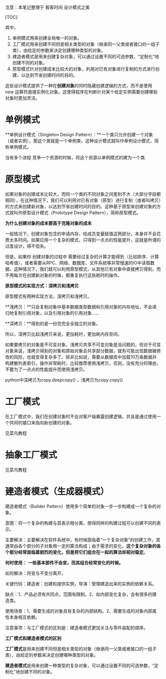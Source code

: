注意：本笔记整理于 极客时间 设计模式之美

[TOC]



其中，

1. 单例模式用来创建全局唯一的对象。
2. 工厂模式用来创建不同但是相关类型的对象（继承同一父类或者接口的一组子类），由给定的参数来决定创建哪种类型的对象。
3. 建造者模式是用来创建复杂对象，可以通过设置不同的可选参数，“定制化”地创建不同的对象。
4. 原型模式针对创建成本比较大的对象，利用对已有对象进行复制的方式进行创建，以达到节省创建时间的目的。



这些设计模式提供了一种在**创建对象**的同时隐藏创建逻辑的方式，而不是使用 new 运算符直接实例化对象。这使得程序在判断针对某个给定实例需要创建哪些对象时更加灵活。

#  单例模式

**单例设计模式（Singleton Design Pattern）：**一个类只允许创建一个对象（或者实例），那这个类就是一个单例类，这种设计模式就叫作单例设计模式，简称单例模式。

当有多个进程 竞争一个资源的时候，将这个资源以单例模式的建为一个类.



#  原型模式

如果对象的创建成本比较大，而同一个类的不同对象之间差别不大（大部分字段都相同），在这种情况下，我们可以利用对已有对象（原型）进行复制（或者叫拷贝）的方式来创建新对象，以达到节省创建时间的目的。这种基于原型来创建对象的方式就叫作原型设计模式（Prototype Design Pattern），简称原型模式。

**为什么创建对象的成本要高于克隆对象的成本**

一般情况下，创建对象包含的申请内存、给成员变量赋值这两部分，本身并不会花费太多时间。如果应用一个复杂的模式，只得到一点点的性能提升，这就是所谓的过度设计，得不偿失。

但是，如果你  创建对象的过程中  需要经过复杂的计算才能得到（比如排序、计算哈希值），或者需要从RPC、网络、数据库、文件系统等非常慢速的IO中读取数据，这种情况下，我们就可以利用原型模式，从其他已有对象中直接拷贝得到，而不用每次在创建新对象的时候，都重复执行这些耗时的操作。

**原型模式的实现方式：深拷贝和浅拷贝**

原型模式有两种实现方法，深拷贝和浅拷贝。

**浅拷贝：**只会复制对象中基本数据类型数据和引用对象的内存地址，不会递归地复制引用对象，以及引用对象的引用对象……

**深拷贝：**得到的是一份完完全全独立的对象。

所以，深拷贝比起浅拷贝来说，更加耗时，更加耗内存空间。

如果要拷贝的对象是不可变对象，浅拷贝共享不可变对象是没问题的，但对于可变对象来说，浅拷贝得到的对象和原始对象会共享部分数据，就有可能出现数据被修改的风险，也就变得复杂多了。除非比如说，需要从数据库中加载10万条数据并构建散列表索引，操作非常耗时，比较推荐使用浅拷贝，否则，没有充分的理由，不要为了一点点的性能提升而使用浅拷贝。

python中深拷贝为copy.deepcopy()  ，浅拷贝为copy.copy()



#  工厂模式

在工厂模式中，我们在创建对象时不会对客户端暴露创建逻辑，并且是通过使用一个共同的接口来指向新创建的对象。

见菜鸟教程



#  抽象工厂模式

见菜鸟教程



#  建造者模式（生成器模式）

建造者模式（Builder Pattern）使用多个简单的对象一步一步构建成一个复杂的对象。

意图：将一个复杂的构建与其表示相分离，使得同样的构建过程可以创建不同的表示。

主要解决：主要解决在软件系统中，有时候面临着”一个复杂对象”的创建工作，其通常由各个部分的子对象用一定的算法构成；由于需求的变化，**这个复杂对象的各个部分经常面临着剧烈的变化，但是将它们组合在一起的算法却相对稳定**。

**何时使用：** **一些基本部件不会变，而其组合经常变化的时候。**

如何解决：将变与不变分离开。

关键代码：建造者：创建和提供实例，导演：管理建造出来的实例的依赖关系。

缺点：1、产品必须有共同点，范围有限制。2、如内部变化复杂，会有很多的建造类。

使用场景：1、需要生成的对象具有复杂的内部结构。2、需要生成的对象内部属性本身相互依赖。

注意事项：与工厂模式的区别是：建造者模式更加关注与零件装配的顺序。



**工厂模式和建造者模式的区别**

**工厂模式**是用来创建不同但是相关类型的对象（继承同一父类或者接口的一组子类），由给定的参数来决定创建哪种类型的对象。

**建造者模式**是用来创建一种类型的复杂对象，可以通过设置不同的可选参数，“定制化”地创建不同的对象。